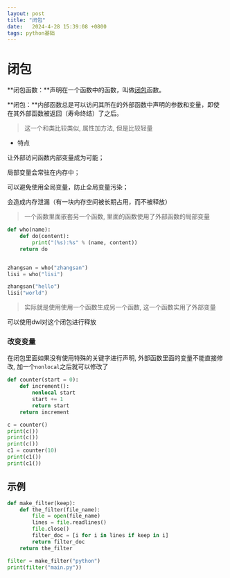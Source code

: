 ```yaml
---
layout: post
title: "闭包" 
date:   2024-4-28 15:39:08 +0800
tags: python基础
---
```


# 闭包

**闭包函数：**声明在一个函数中的函数，叫做[闭包](https://so.csdn.net/so/search?q=闭包&spm=1001.2101.3001.7020)函数。

**闭包：**内部函数总是可以访问其所在的外部函数中声明的参数和变量，即使在其外部函数被返回（寿命终结）了之后。

> 这一个和类比较类似, 属性加方法, 但是比较轻量

+ 特点

 让外部访问函数内部变量成为可能；

 局部变量会常驻在内存中；

 可以避免使用全局变量，防止全局变量污染；

 会造成内存泄漏（有一块内存空间被长期占用，而不被释放）

> 一个函数里面嵌套另一个函数, 里面的函数使用了外部函数的局部变量

```python
def who(name):
    def do(content):
        print("(%s):%s" % (name, content))
    return do


zhangsan = who("zhangsan")
lisi = who("lisi")

zhangsan("hello")
lisi("world")
```

> 实际就是使用使用一个函数生成另一个函数, 这一个函数实用了外部变量

可以使用dwl对这个闭包进行释放

### 改变变量

在闭包里面如果没有使用特殊的关键字进行声明, 外部函数里面的变量不能直接修改, 加一个`nonlocal`之后就可以修改了

```python
def counter(start = 0):
    def increment():
        nonlocal start
        start += 1
        return start
    return increment

c = counter()
print(c())
print(c())
print(c())
c1 = counter(10)
print(c1())
print(c1())
```

 ## 示例

```python
def make_filter(keep):
    def the_filter(file_name):
        file = open(file_name)
        lines = file.readlines()
        file.close()
        filter_doc = [i for i in lines if keep in i]
        return filter_doc
    return the_filter

filter = make_filter("python")
print(filter("main.py"))
```



